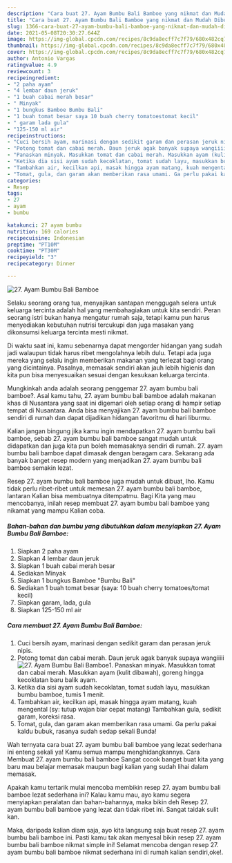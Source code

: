 ```yaml
---
description: "Cara buat 27. Ayam Bumbu Bali Bamboe yang nikmat dan Mudah Dibuat"
title: "Cara buat 27. Ayam Bumbu Bali Bamboe yang nikmat dan Mudah Dibuat"
slug: 1366-cara-buat-27-ayam-bumbu-bali-bamboe-yang-nikmat-dan-mudah-dibuat
date: 2021-05-08T20:30:27.644Z
image: https://img-global.cpcdn.com/recipes/8c9da8ecff7c7f79/680x482cq70/27-ayam-bumbu-bali-bamboe-foto-resep-utama.jpg
thumbnail: https://img-global.cpcdn.com/recipes/8c9da8ecff7c7f79/680x482cq70/27-ayam-bumbu-bali-bamboe-foto-resep-utama.jpg
cover: https://img-global.cpcdn.com/recipes/8c9da8ecff7c7f79/680x482cq70/27-ayam-bumbu-bali-bamboe-foto-resep-utama.jpg
author: Antonio Vargas
ratingvalue: 4.9
reviewcount: 3
recipeingredient:
- "2 paha ayam"
- "4 lembar daun jeruk"
- "1 buah cabai merah besar"
- " Minyak"
- "1 bungkus Bamboe Bumbu Bali"
- "1 buah tomat besar saya 10 buah cherry tomatoestomat kecil"
- " garam lada gula"
- "125-150 ml air"
recipeinstructions:
- "Cuci bersih ayam, marinasi dengan sedikit garam dan perasan jeruk nipis."
- "Potong tomat dan cabai merah. Daun jeruk agak banyak supaya wangiiiii"
- "Panaskan minyak. Masukkan tomat dan cabai merah. Masukkan ayam (kulit dibawah), goreng hingga kecoklatan baru balik ayam."
- "Ketika dia sisi ayam sudah kecoklatan, tomat sudah layu, masukkan bumbu bamboe, tumis 1 menit."
- "Tambahkan air, kecilkan api, masak hingga ayam matang, kuah mengental (sy: tutup wajan biar cepat matang) Tambahkan gula, sedikit garam, koreksi rasa."
- "Tomat, gula, dan garam akan memberikan rasa umami. Ga perlu pakai kaldu bubuk, rasanya sudah sedap sekali Bunda!"
categories:
- Resep
tags:
- 27
- ayam
- bumbu

katakunci: 27 ayam bumbu 
nutrition: 169 calories
recipecuisine: Indonesian
preptime: "PT10M"
cooktime: "PT30M"
recipeyield: "3"
recipecategory: Dinner

---
```



![27. Ayam Bumbu Bali Bamboe](https://img-global.cpcdn.com/recipes/8c9da8ecff7c7f79/680x482cq70/27-ayam-bumbu-bali-bamboe-foto-resep-utama.jpg)

Selaku seorang orang tua, menyajikan santapan menggugah selera untuk keluarga tercinta adalah hal yang membahagiakan untuk kita sendiri. Peran seorang istri bukan hanya mengatur rumah saja, tetapi kamu pun harus menyediakan kebutuhan nutrisi tercukupi dan juga masakan yang dikonsumsi keluarga tercinta mesti nikmat.

Di waktu  saat ini, kamu sebenarnya dapat mengorder hidangan yang sudah jadi walaupun tidak harus ribet mengolahnya lebih dulu. Tetapi ada juga mereka yang selalu ingin memberikan makanan yang terlezat bagi orang yang dicintainya. Pasalnya, memasak sendiri akan jauh lebih higienis dan kita pun bisa menyesuaikan sesuai dengan kesukaan keluarga tercinta. 



Mungkinkah anda adalah seorang penggemar 27. ayam bumbu bali bamboe?. Asal kamu tahu, 27. ayam bumbu bali bamboe adalah makanan khas di Nusantara yang saat ini digemari oleh setiap orang di hampir setiap tempat di Nusantara. Anda bisa menyajikan 27. ayam bumbu bali bamboe sendiri di rumah dan dapat dijadikan hidangan favoritmu di hari liburmu.

Kalian jangan bingung jika kamu ingin mendapatkan 27. ayam bumbu bali bamboe, sebab 27. ayam bumbu bali bamboe sangat mudah untuk didapatkan dan juga kita pun boleh memasaknya sendiri di rumah. 27. ayam bumbu bali bamboe dapat dimasak dengan beragam cara. Sekarang ada banyak banget resep modern yang menjadikan 27. ayam bumbu bali bamboe semakin lezat.

Resep 27. ayam bumbu bali bamboe juga mudah untuk dibuat, lho. Kamu tidak perlu ribet-ribet untuk memesan 27. ayam bumbu bali bamboe, lantaran Kalian bisa membuatnya ditempatmu. Bagi Kita yang mau mencobanya, inilah resep membuat 27. ayam bumbu bali bamboe yang nikamat yang mampu Kalian coba.

<!--inarticleads1-->

##### Bahan-bahan dan bumbu yang dibutuhkan dalam menyiapkan 27. Ayam Bumbu Bali Bamboe:

1. Siapkan 2 paha ayam
1. Siapkan 4 lembar daun jeruk
1. Siapkan 1 buah cabai merah besar
1. Sediakan  Minyak
1. Siapkan 1 bungkus Bamboe &#34;Bumbu Bali&#34;
1. Sediakan 1 buah tomat besar (saya: 10 buah cherry tomatoes/tomat kecil)
1. Siapkan  garam, lada, gula
1. Siapkan 125-150 ml air




<!--inarticleads2-->

##### Cara membuat 27. Ayam Bumbu Bali Bamboe:

1. Cuci bersih ayam, marinasi dengan sedikit garam dan perasan jeruk nipis.
1. Potong tomat dan cabai merah. Daun jeruk agak banyak supaya wangiiiii
<img src="https://img-global.cpcdn.com/steps/6de939ae0c4eb7fd/160x128cq70/27-ayam-bumbu-bali-bamboe-langkah-memasak-2-foto.jpg" alt="27. Ayam Bumbu Bali Bamboe">1. Panaskan minyak. Masukkan tomat dan cabai merah. Masukkan ayam (kulit dibawah), goreng hingga kecoklatan baru balik ayam.
1. Ketika dia sisi ayam sudah kecoklatan, tomat sudah layu, masukkan bumbu bamboe, tumis 1 menit.
1. Tambahkan air, kecilkan api, masak hingga ayam matang, kuah mengental (sy: tutup wajan biar cepat matang) Tambahkan gula, sedikit garam, koreksi rasa.
1. Tomat, gula, dan garam akan memberikan rasa umami. Ga perlu pakai kaldu bubuk, rasanya sudah sedap sekali Bunda!




Wah ternyata cara buat 27. ayam bumbu bali bamboe yang lezat sederhana ini enteng sekali ya! Kamu semua mampu menghidangkannya. Cara Membuat 27. ayam bumbu bali bamboe Sangat cocok banget buat kita yang baru mau belajar memasak maupun bagi kalian yang sudah lihai dalam memasak.

Apakah kamu tertarik mulai mencoba membikin resep 27. ayam bumbu bali bamboe lezat sederhana ini? Kalau kamu mau, ayo kamu segera menyiapkan peralatan dan bahan-bahannya, maka bikin deh Resep 27. ayam bumbu bali bamboe yang lezat dan tidak ribet ini. Sangat taidak sulit kan. 

Maka, daripada kalian diam saja, ayo kita langsung saja buat resep 27. ayam bumbu bali bamboe ini. Pasti kamu tak akan menyesal bikin resep 27. ayam bumbu bali bamboe nikmat simple ini! Selamat mencoba dengan resep 27. ayam bumbu bali bamboe nikmat sederhana ini di rumah kalian sendiri,oke!.

